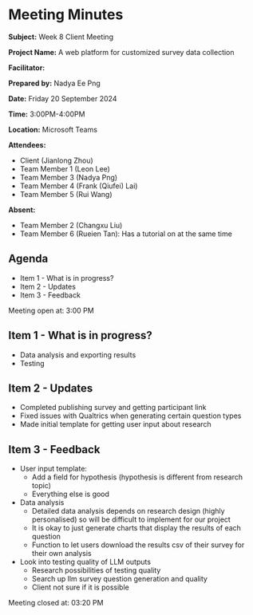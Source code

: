 # Meeting Minutes

**Subject:** Week 8 Client Meeting

**Project Name:**  A web platform for customized survey data collection

**Facilitator:**

**Prepared by:** Nadya Ee Png

**Date:** Friday 20 September 2024

**Time:** 3:00PM-4:00PM

**Location:** Microsoft Teams

**Attendees:**
* Client (Jianlong Zhou)
* Team Member 1 (Leon Lee)
* Team Member 3 (Nadya Png)
* Team Member 4 (Frank (Qiufei) Lai)
* Team Member 5 (Rui Wang)

**Absent:**
* Team Member 2 (Changxu Liu)
* Team Member 6 (Rueien Tan): Has a tutorial on at the same time

## Agenda

* Item 1 - What is in progress?
* Item 2 - Updates
* Item 3 - Feedback



Meeting open at: 3:00 PM


## Item 1 - What is in progress?
- Data analysis and exporting results
- Testing

## Item 2 - Updates
- Completed publishing survey and getting participant link
- Fixed issues with Qualtrics when generating certain question types
- Made initial template for getting user input about research


## Item 3 - Feedback

- User input template:
    - Add a field for hypothesis (hypothesis is different from research topic)
    - Everything else is good
- Data analysis
    - Detailed data analysis depends on research design (highly personalised) so will be difficult to implement for our project
    - It is okay to just generate charts that display the results of each question
    - Function to let users download the results csv of their survey for their own analysis
- Look into testing quality of LLM outputs
    - Research possibilities of testing quality
    - Search up llm survey question generation and quality
    - Client not sure if it is possible 

Meeting closed at:  03:20 PM
